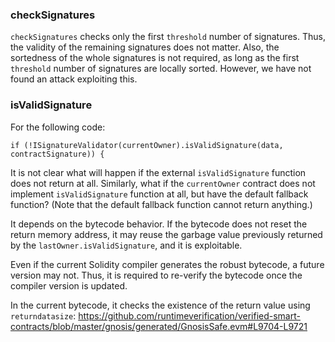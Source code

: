 ### checkSignatures

`checkSignatures` checks only the first `threshold` number of signatures.
Thus, the validity of the remaining signatures does not matter.
Also, the sortedness of the whole signatures is not required, as long as the first `threshold` number of signatures are locally sorted.
However, we have not found an attack exploiting this.

### isValidSignature

For the following code:
```
if (!ISignatureValidator(currentOwner).isValidSignature(data, contractSignature)) {
```
It is not clear what will happen if the external `isValidSignature` function does not return at all.
Similarly, what if the `currentOwner` contract does not implement `isValidSignature` function at all, but have the default fallback function? (Note that the default fallback function cannot return anything.)

It depends on the bytecode behavior.
If the bytecode does not reset the return memory address, it may reuse the garbage value previously returned by the `lastOwner.isValidSignature`, and it is exploitable.

Even if the current Solidity compiler generates the robust bytecode, a future version may not.
Thus, it is required to re-verify the bytecode once the compiler version is updated.

In the current bytecode, it checks the existence of the return value using `returndatasize`:
https://github.com/runtimeverification/verified-smart-contracts/blob/master/gnosis/generated/GnosisSafe.evm#L9704-L9721
